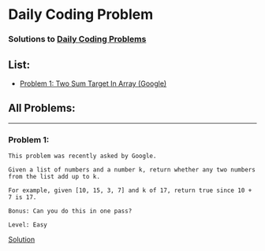 # Daily Coding Problem

### Solutions to <a href= "https://www.dailycodingproblem.com">Daily Coding Problems</a>

## List:
* [Problem 1: Two Sum Target In Array (Google)](solutions/problem-001-two-sum-target-in-array.js)



## All Problems:

---

### Problem 1:
```
This problem was recently asked by Google.

Given a list of numbers and a number k, return whether any two numbers from the list add up to k.

For example, given [10, 15, 3, 7] and k of 17, return true since 10 + 7 is 17.

Bonus: Can you do this in one pass?

Level: Easy

```

[Solution](solutions/problem-001-two-sum-target-in-array.js)